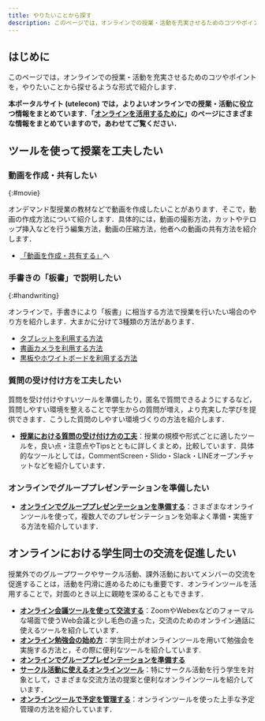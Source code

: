 ```yaml
---
title: やりたいことから探す
description: このページでは，オンラインでの授業・活動を充実させるためのコツやポイントを，やりたいことから探せるような形式で紹介します．
---
```


## はじめに

このページでは，オンラインでの授業・活動を充実させるためのコツやポイントを，やりたいことから探せるような形式で紹介します．

**本ポータルサイト (utelecon) では，よりよいオンラインでの授業・活動に役立つ情報をまとめています．「[オンラインを活用するために](/online/)」のページにさまざまな情報をまとめていますので，あわせてご覧ください．**

## ツールを使って授業を工夫したい
### 動画を作成・共有したい
{:#movie}

オンデマンド型授業の教材などで動画を作成したいことがあります．そこで，動画の作成方法について紹介します．具体的には，動画の撮影方法，カットやテロップ挿入などを行う編集方法，動画の圧縮方法，他者への動画の共有方法を紹介します．

* [「動画を作成・共有する」](/articles/create_share_movie/)へ

### 手書きの「板書」で説明したい
{:#handwriting}

オンラインで，手書きにより「板書」に相当する方法で授業を行いたい場合のやり方を紹介します．大まかに分けて3種類の方法があります．

* [タブレットを利用する方法](handwriting/tablet)
* [書画カメラを利用する方法](handwriting/camera)
* [黒板やホワイトボードを利用する方法](handwriting/board)


### 質問の受け付け方を工夫したい
質問を受け付けやすいツールを準備したり，匿名で質問できるようにするなど，質問しやすい環境を整えることで学生からの質問が増え，より充実した学びを提供できます．こうした質問のしやすい環境づくりの方法を紹介します．

- **[授業における質問の受け付け方の工夫](/articles/question-tools/)**：授業の規模や形式ごとに適したツールを，良い点・注意点やTipsとともに詳しくまとめ，比較しています．具体的なツールとしては，CommentScreen・Slido・Slack・LINEオープンチャットなどを紹介しています．


### オンラインでグループプレゼンテーションを準備したい

- **[オンラインでグループプレゼンテーションを準備する](/articles/group-presentation/)**：さまざまなオンラインツールを使って，複数人でのプレゼンテーションを効率よく準備・実施する方法を紹介しています．


## オンラインにおける学生同士の交流を促進したい

授業外でのグループワークやサークル活動、課外活動においてメンバーの交流を促進することは，活動を円滑に進めるためにも重要です．オンラインツールを活用することで，対面のとき以上に親睦を深めることもできます．

- **[オンライン会議ツールを使って交流する](/articles/online-interaction/)**：ZoomやWebexなどのフォーマルな場面で使うWeb会議と少し毛色の違った，交流のためのオンライン通話に使えるツールを紹介しています．
- **[オンライン勉強会の始め方](/articles/student-communication/)**：学生同士がオンラインツールを用いて勉強会を実施する方法と，その際に便利なツールを紹介しています.
- **[オンラインでグループプレゼンテーションを準備する](/articles/group-presentation/)**
- **[サークル活動に使えるオンラインツール](/articles/club-activity/)**：特にサークル活動を行う学生を対象として，さまざまな交流方法の提案と便利なオンラインツールを紹介しています．
- **[オンラインツールで予定を管理する](/articles/schedule-management/)**：オンラインツールを使った上手な予定管理の方法を紹介しています．

<!--

## 著作権について知りたい
{:#copyright}

オンラインを取り入れた授業では，授業資料は教室内での配布にとどまらず，Web 会議システムやネットワークストレージなどを通して配信および共有される機会が多くなります．  
教育現場における著作物の適切な取り扱いについて，基礎的な知識，お役立ち情報などを以下のページでまとめて紹介します．

→ **[オンライン授業資料における著作物の取り扱い](/articles/copyright-overview/)**

-->
